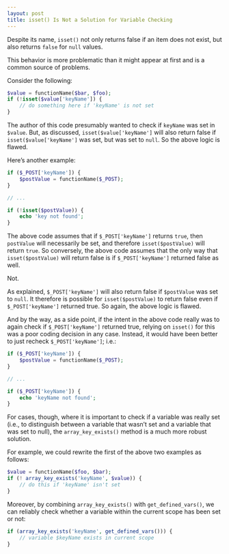 ```yaml
---
layout: post
title: isset() Is Not a Solution for Variable Checking
---
```


Despite its name, `isset()` not only returns false if an item does not exist, but also returns `false` for `null` values.

This behavior is more problematic than it might appear at first and is a common source of problems.

Consider the following:

```php
$value = functionName($bar, $foo);
if (!isset($value['keyName']) {
    // do something here if 'keyName' is not set
}
```

The author of this code presumably wanted to check if `keyName` was set in `$value`. But, as discussed, `isset($value['keyName']` will also return false if `isset($value['keyName']` was set, but was set to `null`. So the above logic is flawed.

Here’s another example:

```php
if ($_POST['keyName']) {
    $postValue = functionName($_POST);
}

// ...

if (!isset($postValue)) {
    echo 'key not found';
}
```

The above code assumes that if `$_POST['keyName']` returns `true`, then `postValue` will necessarily be set, and therefore `isset($postValue)` will return `true`. So conversely, the above code assumes that the only way that `isset($postValue)` will return false is if `$_POST['keyName']` returned false as well.

Not.

As explained, `$_POST['keyName']` will also return false if `$postValue` was set to `null`. It therefore is possible for `isset($postValue)` to return false even if `$_POST['keyName']` returned true. So again, the above logic is flawed.

And by the way, as a side point, if the intent in the above code really was to again check if `$_POST['keyName']` returned true, relying on `isset()` for this was a poor coding decision in any case. Instead, it would have been better to just recheck `$_POST['keyName']`; i.e.:

```php
if ($_POST['keyName']) {
    $postValue = functionName($_POST);
}

// ...

if ($_POST['keyName']) {
    echo 'keyName not found';
}
```

For cases, though, where it is important to check if a variable was really set (i.e., to distinguish between a variable that wasn’t set and a variable that was set to null), the `array_key_exists()` method is a much more robust solution.

For example, we could rewrite the first of the above two examples as follows:

```php
$value = functionName($foo, $bar);
if (! array_key_exists('keyName', $value)) {
    // do this if 'keyName' isn't set
}
```

Moreover, by combining `array_key_exists()` with `get_defined_vars()`, we can reliably check whether a variable within the current scope has been set or not:

```php
if (array_key_exists('keyName', get_defined_vars())) {
    // variable $keyName exists in current scope
}
```
